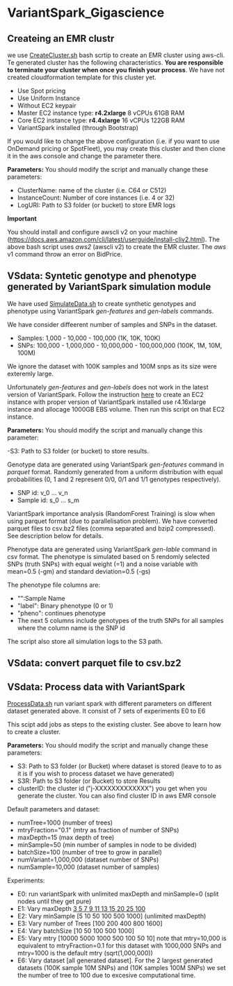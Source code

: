 # VariantSpark_Gigascience

## Createing an EMR clustr

we use [CreateCluster.sh](scripts/CreateCluster.sh) bash scrtip to create an EMR cluster using aws-cli. Te generated cluster has the following characteristics. **You are responsible to terminate your cluster when once you finish your process**. We have not created cloudformation template for this cluster yet.

- Use Spot pricing
- Use Uniform Instance
- Without EC2 keypair
- Master EC2 instance type: **r4.2xlarge** 8 vCPUs 61GB RAM
- Core EC2 instance type: **r4.4xlarge** 16 vCPUs 122GB RAM
- VariantSpark installed (through Bootstrap)

If you would like to change the above configuration (i.e. if you want to use OnDemand pricing or SpotFleet), you may create this cluster and then clone it in the aws console and change the parameter there.

**Parameters:** You should modify the script and manually change these parameters:

- ClusterName: name of the cluster (i.e. C64 or C512)
- InstanceCount: Number of core instances (i.e. 4 or 32)
- LogURI: Path to S3 folder (or bucket) to store EMR logs

**Important**

You should install and configure awscli v2 on your machine (https://docs.aws.amazon.com/cli/latest/userguide/install-cliv2.html). The above bash script uses _aws2_ (awscli v2) to create the EMR cluster. The _aws_ v1 command throw an error on BidPrice.

## VSdata: Syntetic genotype and phenotype generated by VariantSpark simulation module

We have used [SimulateData.sh](scripts/VSdata/SimulateData.sh) to create synthetic genotypes and phenotype using VariantSpark _gen-features_ and _gen-labels_ commands.

We have consider diffeerent number of samples and SNPs in the dataset.

- Samples: 1,000 - 10,000 - 100,000 (1K, 10K, 100K)
- SNPs: 100,000 - 1,000,000 - 10,000,000 - 100,000,000 (100K, 1M, 10M, 100M)

We ignore the dataset with 100K samples and 100M snps as its size were exteremly large.

Unfortunately _gen-features_ and _gen-labels_ does not work in the latest version of VariantSpark. Follow the instruction [here](https://github.com/aehrc/VIGWAS/blob/master/Instructions/AWS_Instruction.pdf) to create an EC2 instance with proper version of VariantSpark installed use r4.16xlarge instance and allocage 1000GB EBS volume. Then run this script on that EC2 instance.

**Parameters:** You should modify the script and manually change this parameter:

-S3: Path to S3 folder (or bucket) to store results.

Genotype data are generated using VariantSpark _gen-features_ command in _parquet_ format. Randomly generated from a uniform distribution with equal probabilities (0, 1 and 2 represent 0/0, 0/1 and 1/1 genotypes respectively).

- SNP id: v_0 ... v_n
- Sample id: s_0 ... s_m

VariantSpark importance analysis (RandomForest Training) is slow when using parquet format (due to parallelisation problem). We have converted parquet files to csv.bz2 files (comma separated and bzip2 compressed). See description below for details.

Phenotype data are generated using VariantSpark _gen-lable_ command in csv format. The phenotype is simulated based on 5 rendomly selected SNPs (truth SNPs) with equal weight (=1) and a noise variable with mean=0.5 (-gm) and standard deviation=0.5 (-gs)

The phenotype file columns are:

- "":Sample Name
- "label": Binary phenotype (0 or 1)
- "pheno": continues phenotype
- The next 5 columns include genotypes of the truth SNPs for all samples where the column name is the SNP id

The script also store all simulation logs to the S3 path.

## VSdata: convert parquet file to csv.bz2

## VSdata: Process data with VariantSpark

[ProcessData.sh](scripts/VSdata/ProcessData.sh) run variant spark with different parameters on different dataset generated above. It consist of 7 sets of experiments E0 to E6

This scipt add jobs as steps to the existing cluster. See above to learn how to create a cluster.

**Parameters:** You should modify the script and manually change these parameters:

- S3: Path to S3 folder (or Bucket) where dataset is stored (leave to to as it is if you wish to process dataset we have generated)
- S3R: Path to S3 folder (or Bucket) to store Results
- clusterID: the cluster id ("j-XXXXXXXXXXXXX") you get when you generate the cluster. You can also find cluster ID in aws EMR console

Default parameters and dataset:

- numTree=1000 (number of trees)
- mtryFraction="0.1" (mtry as fraction of number of SNPs)
- maxDepth=15 (max depth of tree)
- minSample=50 (min number of samples in node to be divided)
- batchSize=100 (number of tree to grow in parallel)
- numVariant=1,000,000 (dataset number of SNPs)
- numSample=10,000 (dataset number of samples)

Experiments:

- E0: run variantSpark with unlimited maxDepth and minSample=0 (split nodes until they get pure)
- E1: Vary maxDepth [3 5 7 9 11 13 15 20 25 100](minSample=0)
- E2: Vary minSample [5 10 50 100 500 1000] (unlimited maxDepth)
- E3: Vary number of Trees [100 200 400 800 1600]
- E4: Vary batchSize [10 50 100 500 1000]
- E5: Vary mtry [10000 5000 1000 500 100 50 10] note that mtry=10,000 is equivalent to mtryFraction=0.1 for this dataset with 1000,000 SNPs and mtry=1000 is the default mtry (sqrt(1,000,000))
- E6: Vary dataset [all generated dataset]. For the 2 largest generated datasets (100K sample 10M SNPs) and (10K samples 100M SNPs) we set the number of tree to 100 due to excesive computational time.
